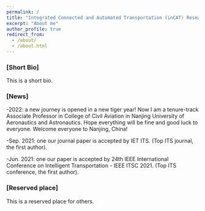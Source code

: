 ```yaml
---
permalink: /
title: "Integrated Connected and Automated Transportation (inCAT) Research, 2021/06/01"
excerpt: "About me"
author_profile: true
redirect_from: 
  - /about/
  - /about.html
---
```


### [Short Bio]
This is a short bio.

### [News]


-2022: a new journey is opened in a new tiger year! Now I am a tenure-track Associate Professor in College of Civil Aviation in Nanjing University of Aeronautics and Astronautics. Hope everything will be fine and good luck to everyone. Welcome everyone to Nanjing, China!

-Sep. 2021: one our journal paper is accepted by IET ITS. (Top ITS journal, the first author).

-Jun. 2021: one our paper is accepted by 24th IEEE International Conference on Intelligent Transportation - IEEE ITSC 2021. (Top ITS conference, the first author).

### [Reserved place]
This is a reserved place for others.


